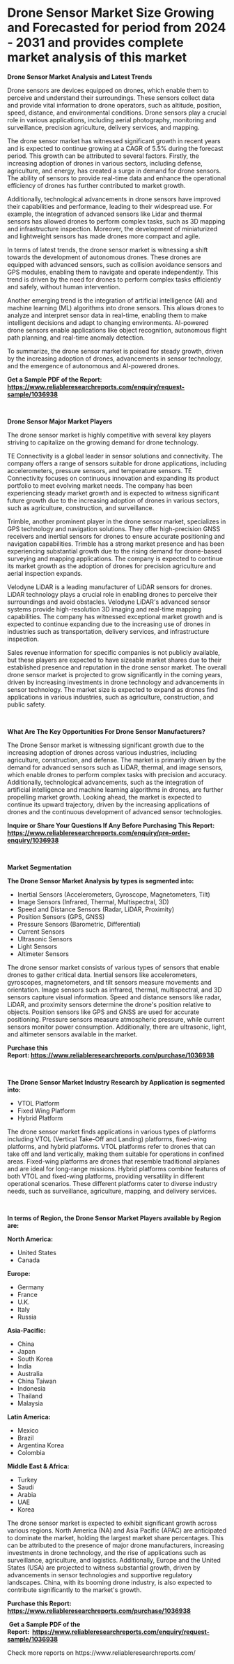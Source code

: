 <p><h1>Drone Sensor Market Size Growing and Forecasted for period from 2024 - 2031 and provides complete market analysis of this market</h1></p><p><strong>Drone Sensor Market Analysis and Latest Trends</strong></p>
<p><p>Drone sensors are devices equipped on drones, which enable them to perceive and understand their surroundings. These sensors collect data and provide vital information to drone operators, such as altitude, position, speed, distance, and environmental conditions. Drone sensors play a crucial role in various applications, including aerial photography, monitoring and surveillance, precision agriculture, delivery services, and mapping.</p><p>The drone sensor market has witnessed significant growth in recent years and is expected to continue growing at a CAGR of 5.5% during the forecast period. This growth can be attributed to several factors. Firstly, the increasing adoption of drones in various sectors, including defense, agriculture, and energy, has created a surge in demand for drone sensors. The ability of sensors to provide real-time data and enhance the operational efficiency of drones has further contributed to market growth.</p><p>Additionally, technological advancements in drone sensors have improved their capabilities and performance, leading to their widespread use. For example, the integration of advanced sensors like Lidar and thermal sensors has allowed drones to perform complex tasks, such as 3D mapping and infrastructure inspection. Moreover, the development of miniaturized and lightweight sensors has made drones more compact and agile.</p><p>In terms of latest trends, the drone sensor market is witnessing a shift towards the development of autonomous drones. These drones are equipped with advanced sensors, such as collision avoidance sensors and GPS modules, enabling them to navigate and operate independently. This trend is driven by the need for drones to perform complex tasks efficiently and safely, without human intervention.</p><p>Another emerging trend is the integration of artificial intelligence (AI) and machine learning (ML) algorithms into drone sensors. This allows drones to analyze and interpret sensor data in real-time, enabling them to make intelligent decisions and adapt to changing environments. AI-powered drone sensors enable applications like object recognition, autonomous flight path planning, and real-time anomaly detection.</p><p>To summarize, the drone sensor market is poised for steady growth, driven by the increasing adoption of drones, advancements in sensor technology, and the emergence of autonomous and AI-powered drones.</p></p>
<p><strong>Get a Sample PDF of the Report:&nbsp; <a href="https://www.reliableresearchreports.com/enquiry/request-sample/1036938">https://www.reliableresearchreports.com/enquiry/request-sample/1036938</a></strong></p>
<p>&nbsp;</p>
<p><strong>Drone Sensor Major Market Players</strong></p>
<p><p>The drone sensor market is highly competitive with several key players striving to capitalize on the growing demand for drone technology. </p><p>TE Connectivity is a global leader in sensor solutions and connectivity. The company offers a range of sensors suitable for drone applications, including accelerometers, pressure sensors, and temperature sensors. TE Connectivity focuses on continuous innovation and expanding its product portfolio to meet evolving market needs. The company has been experiencing steady market growth and is expected to witness significant future growth due to the increasing adoption of drones in various sectors, such as agriculture, construction, and surveillance.</p><p>Trimble, another prominent player in the drone sensor market, specializes in GPS technology and navigation solutions. They offer high-precision GNSS receivers and inertial sensors for drones to ensure accurate positioning and navigation capabilities. Trimble has a strong market presence and has been experiencing substantial growth due to the rising demand for drone-based surveying and mapping applications. The company is expected to continue its market growth as the adoption of drones for precision agriculture and aerial inspection expands.</p><p>Velodyne LiDAR is a leading manufacturer of LiDAR sensors for drones. LiDAR technology plays a crucial role in enabling drones to perceive their surroundings and avoid obstacles. Velodyne LiDAR's advanced sensor systems provide high-resolution 3D imaging and real-time mapping capabilities. The company has witnessed exceptional market growth and is expected to continue expanding due to the increasing use of drones in industries such as transportation, delivery services, and infrastructure inspection.</p><p>Sales revenue information for specific companies is not publicly available, but these players are expected to have sizeable market shares due to their established presence and reputation in the drone sensor market. The overall drone sensor market is projected to grow significantly in the coming years, driven by increasing investments in drone technology and advancements in sensor technology. The market size is expected to expand as drones find applications in various industries, such as agriculture, construction, and public safety.</p></p>
<p>&nbsp;</p>
<p><strong>What Are The Key Opportunities For Drone Sensor Manufacturers?</strong></p>
<p><p>The Drone Sensor market is witnessing significant growth due to the increasing adoption of drones across various industries, including agriculture, construction, and defense. The market is primarily driven by the demand for advanced sensors such as LiDAR, thermal, and image sensors, which enable drones to perform complex tasks with precision and accuracy. Additionally, technological advancements, such as the integration of artificial intelligence and machine learning algorithms in drones, are further propelling market growth. Looking ahead, the market is expected to continue its upward trajectory, driven by the increasing applications of drones and the continuous development of advanced sensor technologies.</p></p>
<p><strong>Inquire or Share Your Questions If Any Before Purchasing This Report: <a href="https://www.reliableresearchreports.com/enquiry/pre-order-enquiry/1036938">https://www.reliableresearchreports.com/enquiry/pre-order-enquiry/1036938</a></strong></p>
<p>&nbsp;</p>
<p><strong>Market Segmentation</strong></p>
<p><strong>The Drone Sensor Market Analysis by types is segmented into:</strong></p>
<p><ul><li>Inertial Sensors (Accelerometers, Gyroscope, Magnetometers, Tilt)</li><li>Image Sensors (Infrared, Thermal, Multispectral, 3D)</li><li>Speed and Distance Sensors (Radar, LiDAR, Proximity)</li><li>Position Sensors (GPS, GNSS)</li><li>Pressure Sensors (Barometric, Differential)</li><li>Current Sensors</li><li>Ultrasonic Sensors</li><li>Light Sensors</li><li>Altimeter Sensors</li></ul></p>
<p><p>The drone sensor market consists of various types of sensors that enable drones to gather critical data. Inertial sensors like accelerometers, gyroscopes, magnetometers, and tilt sensors measure movements and orientation. Image sensors such as infrared, thermal, multispectral, and 3D sensors capture visual information. Speed and distance sensors like radar, LiDAR, and proximity sensors determine the drone's position relative to objects. Position sensors like GPS and GNSS are used for accurate positioning. Pressure sensors measure atmospheric pressure, while current sensors monitor power consumption. Additionally, there are ultrasonic, light, and altimeter sensors available in the market.</p></p>
<p><strong>Purchase this Report:&nbsp;<a href="https://www.reliableresearchreports.com/purchase/1036938">https://www.reliableresearchreports.com/purchase/1036938</a></strong></p>
<p>&nbsp;</p>
<p><strong>The Drone Sensor Market Industry Research by Application is segmented into:</strong></p>
<p><ul><li>VTOL Platform</li><li>Fixed Wing Platform</li><li>Hybrid Platform</li></ul></p>
<p><p>The drone sensor market finds applications in various types of platforms including VTOL (Vertical Take-Off and Landing) platforms, fixed-wing platforms, and hybrid platforms. VTOL platforms refer to drones that can take off and land vertically, making them suitable for operations in confined areas. Fixed-wing platforms are drones that resemble traditional airplanes and are ideal for long-range missions. Hybrid platforms combine features of both VTOL and fixed-wing platforms, providing versatility in different operational scenarios. These different platforms cater to diverse industry needs, such as surveillance, agriculture, mapping, and delivery services.</p></p>
<p>&nbsp;</p>
<p><strong>In terms of Region, the Drone Sensor Market Players available by Region are:</strong></p>
<p>
    <p> <strong> North America: </strong>
        <ul>
            <li>United States</li>
            <li>Canada</li>
        </ul>
        </p> 
    <p> <strong> Europe: </strong>
        <ul>
            <li>Germany</li>
            <li>France</li>
            <li>U.K.</li>
            <li>Italy</li>
            <li>Russia</li>
        </ul>
        </p> 
    <p> <strong> Asia-Pacific: </strong>
        <ul>
            <li>China</li>
            <li>Japan</li>
            <li>South Korea</li>
            <li>India</li>
            <li>Australia</li>
            <li>China Taiwan</li>
            <li>Indonesia</li>
            <li>Thailand</li>
            <li>Malaysia</li>
        </ul>
        </p> 
    <p> <strong> Latin America: </strong>
        <ul>
            <li>Mexico</li>
            <li>Brazil</li>
            <li>Argentina Korea</li>
            <li>Colombia</li>
        </ul>
        </p> 
    <p> <strong> Middle East & Africa: </strong>
        <ul>
            <li>Turkey</li>
            <li>Saudi</li>
            <li>Arabia</li>
            <li>UAE</li>
            <li>Korea</li>
        </ul>
    </p>
    </p>
<p><p>The drone sensor market is expected to exhibit significant growth across various regions. North America (NA) and Asia Pacific (APAC) are anticipated to dominate the market, holding the largest market share percentages. This can be attributed to the presence of major drone manufacturers, increasing investments in drone technology, and the rise of applications such as surveillance, agriculture, and logistics. Additionally, Europe and the United States (USA) are projected to witness substantial growth, driven by advancements in sensor technologies and supportive regulatory landscapes. China, with its booming drone industry, is also expected to contribute significantly to the market's growth.</p></p>
<p><strong>Purchase this Report: <a href="https://www.reliableresearchreports.com/purchase/1036938">https://www.reliableresearchreports.com/purchase/1036938</a></strong></p>
<p>&nbsp;<strong>Get a Sample PDF of the Report:&nbsp;&nbsp;<a href="https://www.reliableresearchreports.com/enquiry/request-sample/1036938">https://www.reliableresearchreports.com/enquiry/request-sample/1036938</a></strong></p>
<p><strong></strong></p>
<p>Check more reports on https://www.reliableresearchreports.com/</p>